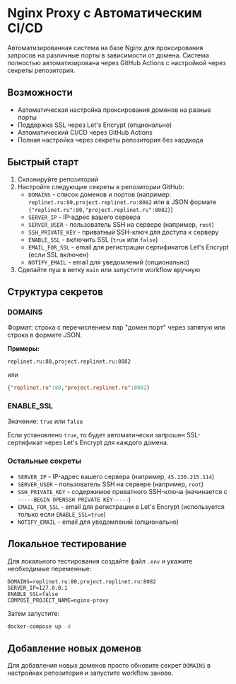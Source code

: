 # Nginx Proxy с Автоматическим CI/CD

Автоматизированная система на базе Nginx для проксирования запросов на различные порты в зависимости от домена. 
Система полностью автоматизирована через GitHub Actions с настройкой через секреты репозитория.

## Возможности

* Автоматическая настройка проксирования доменов на разные порты
* Поддержка SSL через Let's Encrypt (опционально)
* Автоматический CI/CD через GitHub Actions
* Полная настройка через секреты репозитория без хардкода

## Быстрый старт

1. Склонируйте репозиторий
2. Настройте следующие секреты в репозитории GitHub:
   * `DOMAINS` - список доменов и портов (например: `replinet.ru:80,project.replinet.ru:8082` или в JSON формате `{"replinet.ru":80,"project.replinet.ru":8082}`)
   * `SERVER_IP` - IP-адрес вашего сервера
   * `SERVER_USER` - пользователь SSH на сервере (например, `root`)
   * `SSH_PRIVATE_KEY` - приватный SSH-ключ для доступа к серверу
   * `ENABLE_SSL` - включить SSL (`true` или `false`)
   * `EMAIL_FOR_SSL` - email для регистрации сертификатов Let's Encrypt (если SSL включен)
   * `NOTIFY_EMAIL` - email для уведомлений (опционально)
3. Сделайте пуш в ветку `main` или запустите workflow вручную

## Структура секретов

### DOMAINS

Формат: строка с перечислением пар "домен:порт" через запятую или строка в формате JSON.

**Примеры:**
```
replinet.ru:80,project.replinet.ru:8082
```

или

```json
{"replinet.ru":80,"project.replinet.ru":8082}
```

### ENABLE_SSL

Значение: `true` или `false`

Если установлено `true`, то будет автоматически запрошен SSL-сертификат через Let's Encrypt для каждого домена.

### Остальные секреты

* `SERVER_IP` - IP-адрес вашего сервера (например, `45.130.215.114`)
* `SERVER_USER` - пользователь SSH на сервере (например, `root`)
* `SSH_PRIVATE_KEY` - содержимое приватного SSH-ключа (начинается с `-----BEGIN OPENSSH PRIVATE KEY-----`)
* `EMAIL_FOR_SSL` - email для регистрации в Let's Encrypt (используется только если `ENABLE_SSL=true`)
* `NOTIFY_EMAIL` - email для уведомлений (опционально)

## Локальное тестирование

Для локального тестирования создайте файл `.env` и укажите необходимые переменные:

```
DOMAINS=replinet.ru:80,project.replinet.ru:8082
SERVER_IP=127.0.0.1
ENABLE_SSL=false
COMPOSE_PROJECT_NAME=nginx-proxy
```

Затем запустите:

```bash
docker-compose up -d
```

## Добавление новых доменов

Для добавления новых доменов просто обновите секрет `DOMAINS` в настройках репозитория и запустите workflow заново. 